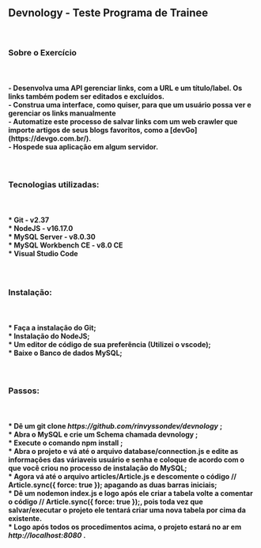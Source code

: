 <h2> Devnology - Teste Programa de Trainee </h2>
<br>
<h3> Sobre o Exercício</h3>
<br>
<h4>
- Desenvolva uma API gerenciar links, com a URL e um título/label. Os links também podem ser editados e excluídos.<br>
- Construa uma interface, como quiser, para que um usuário possa ver e gerenciar os links manualmente <br>
- Automatize este processo de salvar links com um web crawler que importe artigos de seus blogs favoritos, como a [devGo](https://devgo.com.br/). <br>
- Hospede sua aplicação em algum servidor.<br>
</h4>
<br>
<h3> Tecnologias utilizadas: </h3>
<br>
<h4>
* Git - v2.37 <br>
* NodeJS - v16.17.0 <br>
* MySQL Server - v8.0.30 <br>
* MySQL Workbench CE - v8.0 CE <br>
* Visual Studio Code

<h4>
<br>
<h3> Instalação: </h3>
<br>
<h4>
* Faça a instalação do Git; <br>
* Instalação do NodeJS; <br>
* Um editor de código de sua preferência (Utilizei o vscode); <br>
* Baixe o Banco de dados <strong>MySQL</strong>; <br>
</h4>
<br>
<h3> Passos: </h3>
<br>
<h4>
* Dê um <strong> git clone <em>https://github.com/rinvyssondev/devnology</em> </strong>; <br>
* Abra o MySQL e crie um Schema chamada  <strong>devnology </strong> ; <br>
* Execute o comando  <strong>npm install</strong> ; <br>
* Abra o projeto e vá até o arquivo <strong>database/connection.js</strong> e edite as informações das váriaveis <strong>usuário</strong> e <strong>senha</strong> e coloque de acordo com o que você criou no processo de instalação do MySQL; <br>
* Agora vá até o arquivo <strong>articles/Article.js</strong> e descomente o código <strong>// Article.sync({ force: true });</strong> apagando as duas barras iniciais; <br>
* Dê um <strong>nodemon index.js</strong> e logo após ele criar a tabela volte a comentar o código <strong>// Article.sync({ force: true });</strong>, pois toda vez que salvar/executar o projeto ele tentará criar uma nova tabela por cima da existente. <br>
* Logo após todos os procedimentos acima, o projeto estará no ar em <em>http://localhost:8080</em> .
</h4>
